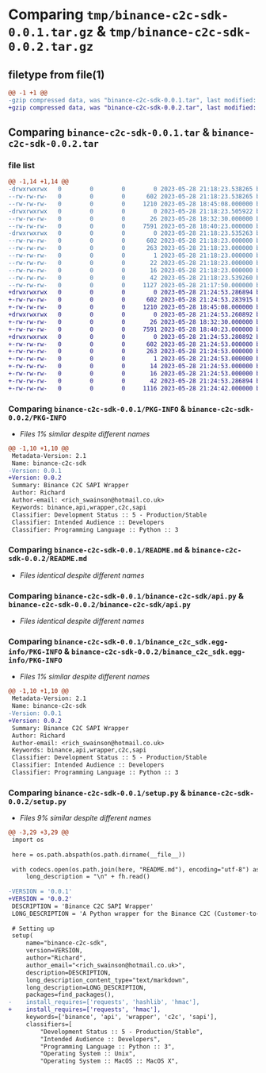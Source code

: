 # Comparing `tmp/binance-c2c-sdk-0.0.1.tar.gz` & `tmp/binance-c2c-sdk-0.0.2.tar.gz`

## filetype from file(1)

```diff
@@ -1 +1 @@
-gzip compressed data, was "binance-c2c-sdk-0.0.1.tar", last modified: Sun May 28 21:18:23 2023, max compression
+gzip compressed data, was "binance-c2c-sdk-0.0.2.tar", last modified: Sun May 28 21:24:53 2023, max compression
```

## Comparing `binance-c2c-sdk-0.0.1.tar` & `binance-c2c-sdk-0.0.2.tar`

### file list

```diff
@@ -1,14 +1,14 @@
-drwxrwxrwx   0        0        0        0 2023-05-28 21:18:23.538265 binance-c2c-sdk-0.0.1/
--rw-rw-rw-   0        0        0      602 2023-05-28 21:18:23.538265 binance-c2c-sdk-0.0.1/PKG-INFO
--rw-rw-rw-   0        0        0     1210 2023-05-28 18:45:08.000000 binance-c2c-sdk-0.0.1/README.md
-drwxrwxrwx   0        0        0        0 2023-05-28 21:18:23.505922 binance-c2c-sdk-0.0.1/binance-c2c-sdk/
--rw-rw-rw-   0        0        0       26 2023-05-28 18:32:30.000000 binance-c2c-sdk-0.0.1/binance-c2c-sdk/__init__.py
--rw-rw-rw-   0        0        0     7591 2023-05-28 18:40:23.000000 binance-c2c-sdk-0.0.1/binance-c2c-sdk/api.py
-drwxrwxrwx   0        0        0        0 2023-05-28 21:18:23.535263 binance-c2c-sdk-0.0.1/binance_c2c_sdk.egg-info/
--rw-rw-rw-   0        0        0      602 2023-05-28 21:18:23.000000 binance-c2c-sdk-0.0.1/binance_c2c_sdk.egg-info/PKG-INFO
--rw-rw-rw-   0        0        0      263 2023-05-28 21:18:23.000000 binance-c2c-sdk-0.0.1/binance_c2c_sdk.egg-info/SOURCES.txt
--rw-rw-rw-   0        0        0        1 2023-05-28 21:18:23.000000 binance-c2c-sdk-0.0.1/binance_c2c_sdk.egg-info/dependency_links.txt
--rw-rw-rw-   0        0        0       22 2023-05-28 21:18:23.000000 binance-c2c-sdk-0.0.1/binance_c2c_sdk.egg-info/requires.txt
--rw-rw-rw-   0        0        0       16 2023-05-28 21:18:23.000000 binance-c2c-sdk-0.0.1/binance_c2c_sdk.egg-info/top_level.txt
--rw-rw-rw-   0        0        0       42 2023-05-28 21:18:23.539260 binance-c2c-sdk-0.0.1/setup.cfg
--rw-rw-rw-   0        0        0     1127 2023-05-28 21:17:50.000000 binance-c2c-sdk-0.0.1/setup.py
+drwxrwxrwx   0        0        0        0 2023-05-28 21:24:53.286894 binance-c2c-sdk-0.0.2/
+-rw-rw-rw-   0        0        0      602 2023-05-28 21:24:53.283915 binance-c2c-sdk-0.0.2/PKG-INFO
+-rw-rw-rw-   0        0        0     1210 2023-05-28 18:45:08.000000 binance-c2c-sdk-0.0.2/README.md
+drwxrwxrwx   0        0        0        0 2023-05-28 21:24:53.260892 binance-c2c-sdk-0.0.2/binance-c2c-sdk/
+-rw-rw-rw-   0        0        0       26 2023-05-28 18:32:30.000000 binance-c2c-sdk-0.0.2/binance-c2c-sdk/__init__.py
+-rw-rw-rw-   0        0        0     7591 2023-05-28 18:40:23.000000 binance-c2c-sdk-0.0.2/binance-c2c-sdk/api.py
+drwxrwxrwx   0        0        0        0 2023-05-28 21:24:53.280892 binance-c2c-sdk-0.0.2/binance_c2c_sdk.egg-info/
+-rw-rw-rw-   0        0        0      602 2023-05-28 21:24:53.000000 binance-c2c-sdk-0.0.2/binance_c2c_sdk.egg-info/PKG-INFO
+-rw-rw-rw-   0        0        0      263 2023-05-28 21:24:53.000000 binance-c2c-sdk-0.0.2/binance_c2c_sdk.egg-info/SOURCES.txt
+-rw-rw-rw-   0        0        0        1 2023-05-28 21:24:53.000000 binance-c2c-sdk-0.0.2/binance_c2c_sdk.egg-info/dependency_links.txt
+-rw-rw-rw-   0        0        0       14 2023-05-28 21:24:53.000000 binance-c2c-sdk-0.0.2/binance_c2c_sdk.egg-info/requires.txt
+-rw-rw-rw-   0        0        0       16 2023-05-28 21:24:53.000000 binance-c2c-sdk-0.0.2/binance_c2c_sdk.egg-info/top_level.txt
+-rw-rw-rw-   0        0        0       42 2023-05-28 21:24:53.286894 binance-c2c-sdk-0.0.2/setup.cfg
+-rw-rw-rw-   0        0        0     1116 2023-05-28 21:24:42.000000 binance-c2c-sdk-0.0.2/setup.py
```

### Comparing `binance-c2c-sdk-0.0.1/PKG-INFO` & `binance-c2c-sdk-0.0.2/PKG-INFO`

 * *Files 1% similar despite different names*

```diff
@@ -1,10 +1,10 @@
 Metadata-Version: 2.1
 Name: binance-c2c-sdk
-Version: 0.0.1
+Version: 0.0.2
 Summary: Binance C2C SAPI Wrapper
 Author: Richard
 Author-email: <rich_swainson@hotmail.co.uk>
 Keywords: binance,api,wrapper,c2c,sapi
 Classifier: Development Status :: 5 - Production/Stable
 Classifier: Intended Audience :: Developers
 Classifier: Programming Language :: Python :: 3
```

### Comparing `binance-c2c-sdk-0.0.1/README.md` & `binance-c2c-sdk-0.0.2/README.md`

 * *Files identical despite different names*

### Comparing `binance-c2c-sdk-0.0.1/binance-c2c-sdk/api.py` & `binance-c2c-sdk-0.0.2/binance-c2c-sdk/api.py`

 * *Files identical despite different names*

### Comparing `binance-c2c-sdk-0.0.1/binance_c2c_sdk.egg-info/PKG-INFO` & `binance-c2c-sdk-0.0.2/binance_c2c_sdk.egg-info/PKG-INFO`

 * *Files 1% similar despite different names*

```diff
@@ -1,10 +1,10 @@
 Metadata-Version: 2.1
 Name: binance-c2c-sdk
-Version: 0.0.1
+Version: 0.0.2
 Summary: Binance C2C SAPI Wrapper
 Author: Richard
 Author-email: <rich_swainson@hotmail.co.uk>
 Keywords: binance,api,wrapper,c2c,sapi
 Classifier: Development Status :: 5 - Production/Stable
 Classifier: Intended Audience :: Developers
 Classifier: Programming Language :: Python :: 3
```

### Comparing `binance-c2c-sdk-0.0.1/setup.py` & `binance-c2c-sdk-0.0.2/setup.py`

 * *Files 9% similar despite different names*

```diff
@@ -3,29 +3,29 @@
 import os
 
 here = os.path.abspath(os.path.dirname(__file__))
 
 with codecs.open(os.path.join(here, "README.md"), encoding="utf-8") as fh:
     long_description = "\n" + fh.read()
 
-VERSION = '0.0.1'
+VERSION = '0.0.2'
 DESCRIPTION = 'Binance C2C SAPI Wrapper'
 LONG_DESCRIPTION = 'A Python wrapper for the Binance C2C (Customer-to-Customer) SAPI.'
 
 # Setting up
 setup(
     name="binance-c2c-sdk",
     version=VERSION,
     author="Richard",
     author_email="<rich_swainson@hotmail.co.uk>",
     description=DESCRIPTION,
     long_description_content_type="text/markdown",
     long_description=LONG_DESCRIPTION,
     packages=find_packages(),
-    install_requires=['requests', 'hashlib', 'hmac'],
+    install_requires=['requests', 'hmac'],
     keywords=['binance', 'api', 'wrapper', 'c2c', 'sapi'],
     classifiers=[
         "Development Status :: 5 - Production/Stable",
         "Intended Audience :: Developers",
         "Programming Language :: Python :: 3",
         "Operating System :: Unix",
         "Operating System :: MacOS :: MacOS X",
```

